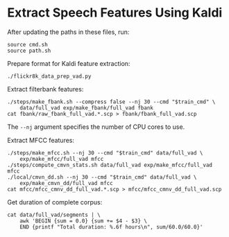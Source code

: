 Extract Speech Features Using Kaldi
===================================

After updating the paths in these files, run:

    source cmd.sh
    source path.sh

Prepare format for Kaldi feature extraction:

    ./flickr8k_data_prep_vad.py

Extract filterbank features:

    ./steps/make_fbank.sh --compress false --nj 30 --cmd "$train_cmd" \
        data/full_vad exp/make_fbank/full_vad fbank
    cat fbank/raw_fbank_full_vad.*.scp > fbank/fbank_full_vad.scp

The `--nj` argument specifies the number of CPU cores to use.

Extract MFCC features:

    ./steps/make_mfcc.sh --nj 30 --cmd "$train_cmd" data/full_vad \
        exp/make_mfcc/full_vad mfcc
    ./steps/compute_cmvn_stats.sh data/full_vad exp/make_mfcc/full_vad mfcc
    ./local/cmvn_dd.sh --nj 30 --cmd "$train_cmd" data/full_vad \
        exp/make_cmvn_dd/full_vad mfcc
    cat mfcc/mfcc_cmnv_dd_full_vad.*.scp > mfcc/mfcc_cmnv_dd_full_vad.scp

Get duration of complete corpus:

    cat data/full_vad/segments | \
        awk 'BEGIN {sum = 0.0} {sum += $4 - $3} \
        END {printf "Total duration: %.6f hours\n", sum/60.0/60.0}'
